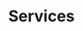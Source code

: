 ---
title: "Services"
layout: "services"
draft: false

# services
servicies:   
  enable: true
  block:
  - subtitle: "Who are we?"
    title: "Import - Export &#128062;"
    description: "Moving overseas is no reason to give up your loyal companion, your pet is more than happy to live anywhere as long as you are there. Whether you’re relocating or on vacation, when traveling with your pet to another country, you must fulfill specific requirements determined by each country which can change frequently. Pets to home will take care of the whole process: import documents, export documents, flight booking, air crate preparation, pick up and delivery, customs clearance, and more."
    image: "images/import-export.png"

  - subtitle: "What we do"
    title: "Veterinary services &#128062;"
    description: "We arrange the preparation of your pet to travel overseas, allowing you to take them almost anywhere in the world. We offer all the necessary veterinary services such as microchips, deworming, blood tests, specialized vaccinations (e.g., Rabies), final export health checks and the correct medical certificates required for travel."
    image: "images/Veterinary-services.png"

  - subtitle: "What we value 1" 
    title: "Pickup and delivery &#128062;"
    description: "We will pick up your pet from your home, hotel, etc., and deliver them to the airline. After the pet has reached its destination, we take them home once the import procedure is completed. Relax!, we know how dogs, cats, and every pet in between can develop a bond with your family, so we treat every pet as if they were our own."
    image: "images/pick-and-deliver.png"
  
  - subtitle: "What we value 2" 
    title: "Pet nanny &#128062;"
    description: "Pets to home can escort your four-legged friend from pick-up to personally deliver her at the door of her new home. Depending on breed and size, they can travel in the airplane cabin, and we’ll provide food, water, and cleaning throughout their journey. Please note that this is limited to cats and dogs that meet the size, age, and destination requirements."
    image: "images/pet-nanny.png"

  - subtitle: "What we value 3" 
    title: "Sale of crates and accessories &#128062;"
    description: "We provide airline-approved crates of all sizes. Consider that your pet's size dictates the crate size: in general, no part of your pet should be taller or longer than his crate when standing outside of it, and it should have enough space for him to stand up, turn around and stretch comfortably. Proper crate size is crucial as the airline charges according to the volume of the travel crate. In addition, we offer travel accessories such as food plates and water bottles."
    image: "images/crate.png"

  - subtitle: "What we value 3" 
    title: "Pets Hotel &#128062;"
    description: "If you need it, Pets to home will take care of your pet before the trip or when arriving in the country, offering a broad and safe lodging service that carefully meets your faithful companion's needs."
    image: "images/pth-hotel.png"

---